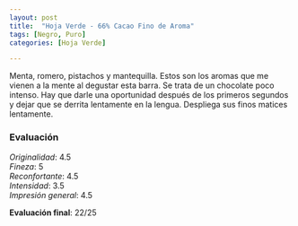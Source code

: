 ```yaml
---
layout: post
title:  "Hoja Verde - 66% Cacao Fino de Aroma"
tags: [Negro, Puro] 
categories: [Hoja Verde]

---
```


Menta, romero, pistachos y mantequilla. Estos son los aromas que me vienen a la mente al degustar esta barra. Se trata de un chocolate poco intenso. Hay que darle una oportunidad después de los primeros segundos y dejar que se derrita lentamente en la lengua. Despliega sus finos matices lentamente.



### Evaluación

_Originalidad_: 4.5  
_Fineza_: 5  
_Reconfortante_: 4.5  
_Intensidad_: 3.5  
_Impresión general_: 4.5

**Evaluación final**: 22/25